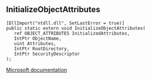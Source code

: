 ## InitializeObjectAttributes

```
[DllImport("ntdll.dll", SetLastError = true)]
public static extern void InitializeObjectAttributes(
   ref OBJECT_ATTRIBUTES InitializedAttributes,
   IntPtr ObjectName,
   uint Attributes,
   IntPtr RootDirectory,
   IntPtr SecurityDescriptor
);
```

[Microsoft documentation](https://docs.microsoft.com/en-us/windows-hardware/drivers/ddi/wdm/ns-wdm-_object_attributes)
